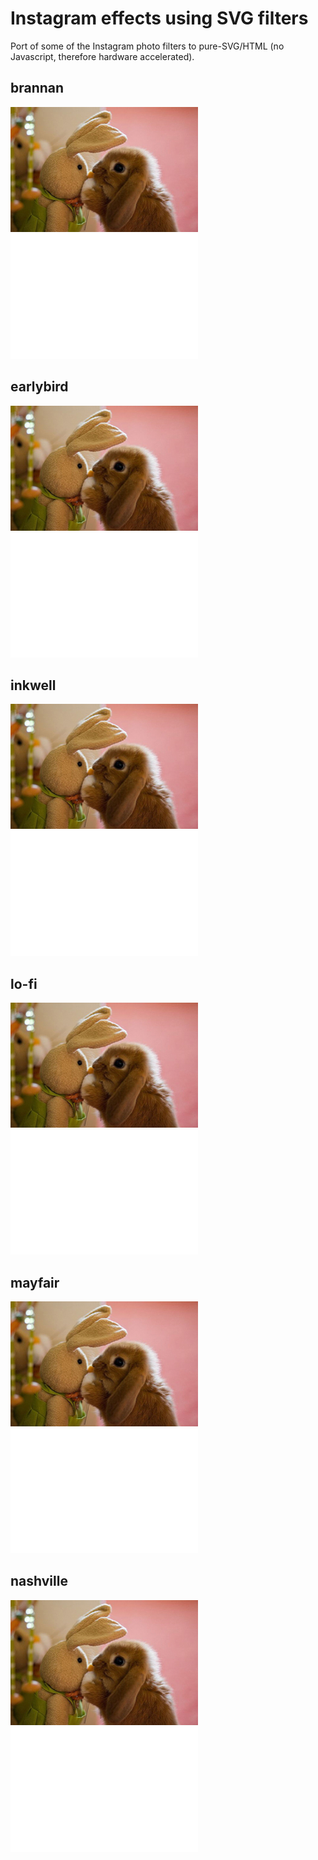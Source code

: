 # Instagram effects using SVG filters

Port of some of the Instagram photo filters to pure-SVG/HTML (no Javascript, therefore hardware accelerated).

## brannan

<img src="animals.jpg" />
<img src="brannan.svg" width="300" height="200" />

## earlybird

<img src="animals.jpg" />
<img src="earlybird.svg" width="300" height="200" />

## inkwell

<img src="animals.jpg" />
<img src="inkwell.svg" width="300" height="200" />

## lo-fi

<img src="animals.jpg" />
<img src="lo-fi.svg" width="300" height="200" />

## mayfair

<img src="animals.jpg" />
<img src="mayfair.svg" width="300" height="200" />

## nashville

<img src="animals.jpg" />
<img src="nashville.svg" width="300" height="200" />